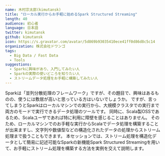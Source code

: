 ```yaml
---
name: 木村宗太郎(kimutansk)
title: "ローカル実行からお手軽に始めるSpark Structured Streaming"
length: 40
audience: 初心者
language: 日本語
twitter: kimutansk
github: kimutansk
icon: https://s.gravatar.com/avatar/5d869b93035410ece41ff0d86d8c5c14
organization: 株式会社ドワンゴ
tags:
  - Big Data / Fast Data
  - Tools
suggestions:
  - Sparkに興味があり、入門してみたい人
  - Sparkの実際の使いどころを知りたい人
  - ストリームデータ処理をお手軽に構築してみたい人
---
```

Sparkは「並列分散処理のフレームワーク」ですが、その題目で、興味はあるものの、使うには敷居が高いと思っている方はいないでしょうか。
ですが、言ってしまうとSparkはローカルマシンでの実行から、大規模クラスタでの実行まで両方のモードで実行できるデータ処理のツールです。
同時に、Scala製OSSであるため、Scalaユーザであれば特に利用に障壁を感じることはありません。
そのため、ローカルマシンでのお手軽な実行からScalaでデータ処理を構築することが出来ますし、文字列や数値型などの構造化されたデータの処理からストリーム処理まで扱うこともできます。
本セッションでは、ストリーム処理を構造化データとして簡易に記述可能なSparkの新機能Spark Structured Streamingを用いて、お手軽にストリーム処理を構築する方法を実例を交えて説明します。
